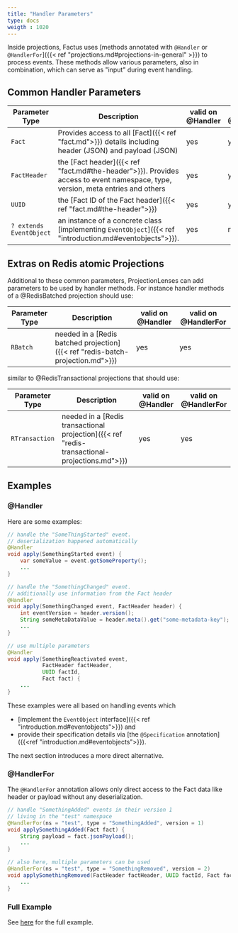 ```yaml
---
title: "Handler Parameters"
type: docs
weigth : 1020
---
```


Inside projections, Factus uses [methods annotated with `@Handler` or `@HandlerFor`]({{< ref "projections.md#projections-in-general" >}})
to process events. These methods allow various parameters, also in combination, which can serve as "input" during event handling.

##  Common Handler Parameters

| Parameter Type | Description                                                                                         |valid on @Handler|valid on @HandlerFor|
|----------------|-----------------------------------------------------------------------------------------------------|--|--|
| `Fact`  | Provides access to all [Fact]({{< ref "fact.md">}}) details including header (JSON) and payload (JSON) | yes | yes |
| `FactHeader`  | the [Fact header]({{< ref "fact.md#the-header">}}). Provides access to event namespace, type, version, meta entries and others | yes | yes |
| `UUID`  | the [Fact ID of the Fact header]({{< ref "fact.md#the-header">}}) | yes | yes |
| `? extends EventObject`  | an instance of a concrete class [implementing `EventObject`]({{< ref "introduction.md#eventobjects">}}). | yes | no |


## Extras on Redis atomic Projections


Additional to these common parameters, ProjectionLenses can add parameters to be used by handler methods.
For instance handler methods of a @RedisBatched projection should use:

| Parameter Type | Description                                                                                         |valid on @Handler|valid on @HandlerFor|
|----------------|-----------------------------------------------------------------------------------------------------|--|--|
| `RBatch` | needed in a [Redis batched projection]({{< ref "redis-batch-projection.md">}})| yes | yes |

similar to @RedisTransactional projections that should use:

| Parameter Type | Description                                                                                         |valid on @Handler|valid on @HandlerFor|
|----------------|-----------------------------------------------------------------------------------------------------|--|--|
| `RTransaction` | needed in a [Redis transactional projection]({{< ref "redis-transactional-projections.md">}})| yes | yes |


## Examples

### @Handler

Here are some examples:

```java
// handle the "SomeThingStarted" event.
// deserialization happened automatically
@Handler
void apply(SomethingStarted event) {
    var someValue = event.getSomeProperty();
    ...
}

// handle the "SomethingChanged" event.
// additionally use information from the Fact header
@Handler
void apply(SomethingChanged event, FactHeader header) {
    int eventVersion = header.version();
    String someMetaDataValue = header.meta().get("some-metadata-key");
    ...
}

// use multiple parameters
@Handler
void apply(SomethingReactivated event,
           FactHeader factHeader,
           UUID factId,
           Fact fact) {
    ...
}
```

These examples were all based on handling events which
- [implement the `EventObject` interface]({{< ref "introduction.md#eventobjects">}}) and
- provide their specification details via [the `@Specification` annotation]({{<ref "introduction.md#eventobjects">}}).

The next section introduces a more direct alternative.


### @HandlerFor


The `@HandlerFor` annotation allows only direct access to the Fact data like header or payload without any deserialization.

```java
// handle "SomethingAdded" events in their version 1
// living in the "test" namespace
@HandlerFor(ns = "test", type = "SomethingAdded", version = 1)
void applySomethingAdded(Fact fact) {
    String payload = fact.jsonPayload();
    ...
}

// also here, multiple parameters can be used
@HandlerFor(ns = "test", type = "SomethingRemoved", version = 2)
void applySomethingRemoved(FactHeader factHeader, UUID factId, Fact fact) {
    ...
}
```

### Full Example

See [here](https://github.com/factcast/factcast/blob/master/factcast-itests/factcast-itests-factus/src/test/java/org/factcast/itests/factus/FactusVariousHandlerParametersDemoITest.java) for the full example.
